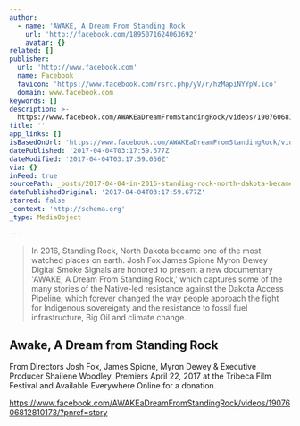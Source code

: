 ```yaml
---
author:
  - name: 'AWAKE, A Dream From Standing Rock'
    url: 'http://facebook.com/1895071624063692'
    avatar: {}
related: []
publisher:
  url: 'http://www.facebook.com'
  name: Facebook
  favicon: 'https://www.facebook.com/rsrc.php/yV/r/hzMapiNYYpW.ico'
  domain: www.facebook.com
keywords: []
description: >-
  https://www.facebook.com/AWAKEaDreamFromStandingRock/videos/1907606812810173/?pnref=story
title: ''
app_links: []
isBasedOnUrl: 'https://www.facebook.com/AWAKEaDreamFromStandingRock/videos/1907606812810173/'
datePublished: '2017-04-04T03:17:59.677Z'
dateModified: '2017-04-04T03:17:59.056Z'
via: {}
inFeed: true
sourcePath: _posts/2017-04-04-in-2016-standing-rock-north-dakota-became-one-of-the-most.md
datePublishedOriginal: '2017-04-04T03:17:59.677Z'
starred: false
_context: 'http://schema.org'
_type: MediaObject

---
```

> In 2016, Standing Rock, North Dakota became one of the most watched places on earth. Josh Fox James Spione Myron Dewey Digital Smoke Signals are honored to present a new documentary 'AWAKE, A Dream From Standing Rock,' which captures some of the many stories of the Native-led resistance against the Dakota Access Pipeline, which forever changed the way people approach the fight for Indigenous sovereignty and the resistance to fossil fuel infrastructure, Big Oil and climate change.

<article style=""><h1>Awake, A Dream from Standing Rock</h1><p>From Directors Josh Fox, James Spione, Myron Dewey &amp; Executive Producer Shailene Woodley. Premiers April 22, 2017 at the Tribeca Film Festival and Available Everywhere Online for a donation.</p></article>

https://www.facebook.com/AWAKEaDreamFromStandingRock/videos/1907606812810173/?pnref=story
